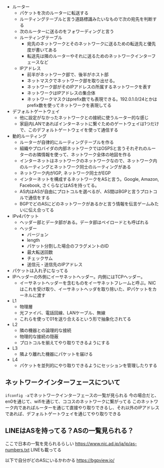 - ルーター
  - パケットを次のルーターに転送する
  - ルーティングテーブルと言う道路標識みたいなもので次の宛先を判断する
  - 次のルーターに送るのをフォワーディングと言う
  - ルーティングテーブル
    - 宛先のネットワークとそのネットワークに送るための転送先と優先度が書いてある
    - 転送先は隣のルーターやそれに送るためのネットワークインターフェースなど
  - IPアドレス
    - 前半がネットワーク部で、後半がホスト部
    - ネットマスクでネットワーク部を取り出せる。
    - ネットワーク部がそのIPアドレスの所属するネットワークを表す
    - ネットワークはIPアドレスの集合体
    - ネットワークマスクはprefix数でも表現できる。192.0.1.0/24とかはprefix数を使ってネットワークを表現してる
- デフォルトゲートウェイ
  - 他に設定がなかったネットワークとの接続に使うルーター的な感じ
  - 家庭内LANであればインターネットに繋ぐためのゲートウェイは1つだけで、このデフォルトゲートウェイを使って通信する
- 動的ルーティング
  - ルーターが自律的にルーティングテーブルを作る
  - 組織やプロバイダの内部ネットワークではOSPSと言うそれぞれのルーターのお隣情報を使って、ネットワーク全体の地図を作る
  - インターネットはネットワークのネットワークなので、ネットワーク内のルーティングとネットワーク同士のルーティングがある
  - ネットワーク内がIGP, ネットワーク同士がEGP
  - インターネットを構成するネットワークをASと言う。Google, Amazon, Facebook, さくらなどはASを持ってる。
  - AS内はASが自由にプロトコルを選べるが、AS間はBGPと言うプロトコルで通信をする
  - BGPでどのASにどのネットワークがあるかと言う情報を伝言ゲームみたいに伝え合ってる
- IPv4パケット
  - ヘッダー部とデータ部がある。データ部はペイロードとも呼ばれる
  - ヘッダー
    - バージョン
    - length
    - パケット分割した場合のフラグメントのID
    - 最大転送回数
    - チェックサム
    - 送信元・送信先のIPアドレス
- パケットは入れ子になってる
- IPヘッダーの外側にイーサネットヘッダー。内側にはTCPヘッダー。
  - イーサネットヘッダーを含むものをイーサネットフレームと呼ぶ。NICはこれを受け取り、イーサネットヘッダを取り除いた、IPパケットをカーネルに渡す
- L1
  - 物理層
  - 光ファイバ、電話回線、LANケーブル、無線
  - これらを使って01を送り合えるという形で抽象化されてる
- L2
  - 隣の機器との論理的な接続
  - 物理的な接続の隠蔽
  - プロトコルを揃えてやり取りできるようにする
- L3
  - 隣より離れた機器にパケットを届ける
- L4
  - パケットを並列的にやり取りできるようにセッションを管理したりする

## ネットワークインターフェースについて
`ifconfig -a`でネットワークインターフェースの一覧が見られる
今の場合だと、en0を通じて、wifiを通じて、ココスのネットワークに繋がってる
このネットワーク内であればルーターを通じて直接やり取りできるし、それ以外のIPアドレスであれば、デフォルトゲートウェイを通じてやり取りできる

## LINEはASを持ってる？ASの一覧見られる？
ここで日本の一覧を見られるらしい
https://www.nic.ad.jp/ja/ip/as-numbers.txt
LINEも載ってる

以下で自分がどのASにいるかわかる
https://bgpview.io/